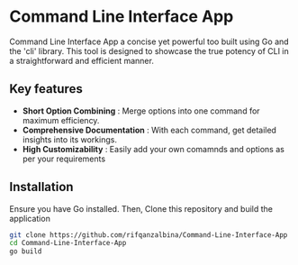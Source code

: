 # Command Line Interface App 

<p>
    Command Line Interface App a concise yet powerful too built using Go and the 'cli' library. This tool is designed to showcase the true potency of CLI in a straightforward and efficient manner. 
</p>
 
## Key features

- **Short Option Combining** : Merge options into one command for maximum efficiency.
- **Comprehensive Documentation** : With each command, get detailed insights into its workings.
- **High Customizability** : Easily add your own comamnds and options as per your requirements

## Installation
<p>Ensure you have Go installed. Then, Clone this repository and build the application</p>

```bash
git clone https://github.com/rifqanzalbina/Command-Line-Interface-App
cd Command-Line-Interface-App
go build
```

